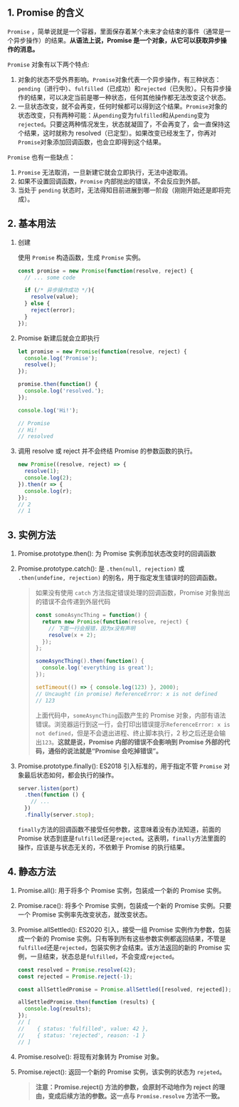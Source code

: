 ## 1. Promise 的含义

`Promise` ，简单说就是一个容器，里面保存着某个未来才会结束的事件（通常是一个异步操作）的结果。**从语法上说，Promise 是一个对象，从它可以获取异步操作的消息。**

`Promise` 对象有以下两个特点:

1. 对象的状态不受外界影响。`Promise`对象代表一个异步操作，有三种状态：`pending`（进行中）、`fulfilled`（已成功）和`rejected`（已失败）。只有异步操作的结果，可以决定当前是哪一种状态，任何其他操作都无法改变这个状态。
2. 一旦状态改变，就不会再变，任何时候都可以得到这个结果。`Promise`对象的状态改变，只有两种可能：从`pending`变为`fulfilled`和从`pending`变为`rejected`。只要这两种情况发生，状态就凝固了，不会再变了，会一直保持这个结果，这时就称为 resolved（已定型）。如果改变已经发生了，你再对`Promise`对象添加回调函数，也会立即得到这个结果。

`Promise` 也有一些缺点：

1. `Promise` 无法取消，一旦新建它就会立即执行，无法中途取消。
2. 如果不设置回调函数，`Promise` 内部抛出的错误，不会反应到外部。
3. 当处于 `pending` 状态时，无法得知目前进展到哪一阶段（刚刚开始还是即将完成）。

## 2. 基本用法

1. 创建

   使用 `Promise` 构造函数，生成 `Promise` 实例。

   ```javascript
   const promise = new Promise(function(resolve, reject) {
     // ... some code

     if (/* 异步操作成功 */){
       resolve(value);
     } else {
       reject(error);
     }
   });
   ```

2. Promise 新建后就会立即执行

   ```javascript
   let promise = new Promise(function(resolve, reject) {
     console.log('Promise');
     resolve();
   });

   promise.then(function() {
     console.log('resolved.');
   });

   console.log('Hi!');

   // Promise
   // Hi!
   // resolved
   ```

3. 调用 resolve 或 reject 并不会终结 Promise 的参数函数的执行。

   ```javascript
   new Promise((resolve, reject) => {
     resolve(1);
     console.log(2);
   }).then(r => {
     console.log(r);
   });
   // 2
   // 1
   ```

## 3. 实例方法

1. Promise.prototype.then(): 为 Promise 实例添加状态改变时的回调函数

2. Promise.prototype.catch(): 是 `.then(null, rejection)` 或 `.then(undefine, rejection)` 的别名，用于指定发生错误时的回调函数。

   > 如果没有使用 `catch` 方法指定错误处理的回调函数，Promise 对象抛出的错误不会传递到外层代码
   >
   > ```javascript
   > const someAsyncThing = function() {
   >   return new Promise(function(resolve, reject) {
   >     // 下面一行会报错，因为x没有声明
   >     resolve(x + 2);
   >   });
   > };
   >
   > someAsyncThing().then(function() {
   >   console.log('everything is great');
   > });
   >
   > setTimeout(() => { console.log(123) }, 2000);
   > // Uncaught (in promise) ReferenceError: x is not defined
   > // 123
   > ```
   >
   > 上面代码中，`someAsyncThing`函数产生的 Promise 对象，内部有语法错误。浏览器运行到这一行，会打印出错误提示`ReferenceError: x is not defined`，但是不会退出进程、终止脚本执行，2 秒之后还是会输出`123`。**这就是说，Promise 内部的错误不会影响到 Promise 外部的代码，通俗的说法就是“Promise 会吃掉错误”。**

3. Promise.prototype.finally(): ES2018 引入标准的，用于指定不管 `Promise` 对象最后状态如何，都会执行的操作。

   ```javascript
   server.listen(port)
     .then(function () {
       // ...
     })
     .finally(server.stop);
   ```

   `finally`方法的回调函数不接受任何参数，这意味着没有办法知道，前面的 Promise 状态到底是`fulfilled`还是`rejected`。这表明，`finally`方法里面的操作，应该是与状态无关的，不依赖于 Promise 的执行结果。

## 4. 静态方法

1. Promise.all(): 用于将多个 Promise 实例，包装成一个新的 Promise 实例。

2. Promise.race(): 将多个 Promise 实例，包装成一个新的 Promise 实例。只要一个 Promise 实例率先改变状态，就改变状态。

3. Promise.allSettled(): ES2020 引入，接受一组 Promise 实例作为参数，包装成一个新的 Promise 实例。只有等到所有这些参数实例都返回结果，不管是`fulfilled`还是`rejected`，包装实例才会结束。该方法返回的新的 Promise 实例，一旦结束，状态总是`fulfilled`，不会变成`rejected`。

   ```javascript
   const resolved = Promise.resolve(42);
   const rejected = Promise.reject(-1);

   const allSettledPromise = Promise.allSettled([resolved, rejected]);

   allSettledPromise.then(function (results) {
     console.log(results);
   });
   // [
   //    { status: 'fulfilled', value: 42 },
   //    { status: 'rejected', reason: -1 }
   // ]
   ```

4. Promise.resolve(): 将现有对象转为 Promise 对象。

5. Promise.reject(): 返回一个新的 Promise 实例，该实例的状态为 `rejeted`。

   > **注意：Promise.reject() 方法的参数，会原封不动地作为 reject 的理由，变成后续方法的参数。这一点与 `Promise.resolve` 方法不一致。**

   ​







